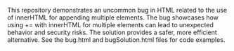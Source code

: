 This repository demonstrates an uncommon bug in HTML related to the use of innerHTML for appending multiple elements.  The bug showcases how using += with innerHTML for multiple elements can lead to unexpected behavior and security risks.  The solution provides a safer, more efficient alternative.  See the bug.html and bugSolution.html files for code examples.